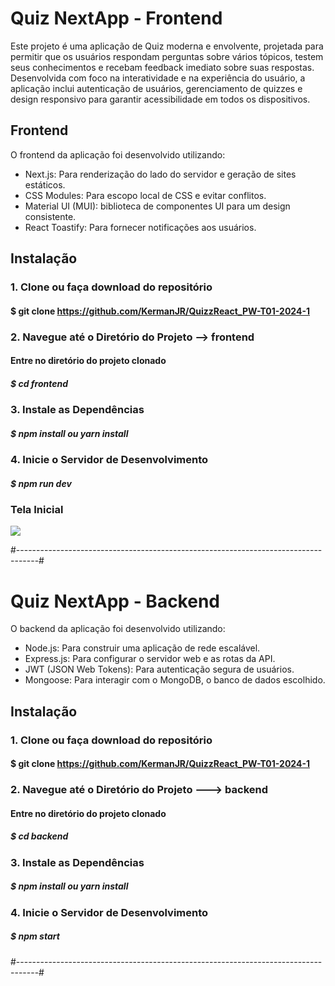 
# Quiz NextApp -  Frontend
Este projeto é uma aplicação de Quiz moderna e envolvente, projetada para permitir que os usuários respondam perguntas sobre vários tópicos, testem seus conhecimentos e recebam feedback imediato sobre suas respostas. Desenvolvida com foco na interatividade e na experiência do usuário, a aplicação inclui autenticação de usuários, gerenciamento de quizzes e design responsivo para garantir acessibilidade em todos os dispositivos.

## Frontend

O frontend da aplicação foi desenvolvido utilizando:

- Next.js: Para renderização do lado do servidor e geração de sites estáticos.
- CSS Modules: Para escopo local de CSS e evitar conflitos.
- Material UI (MUI): biblioteca de componentes UI para um design consistente.
- React Toastify: Para fornecer notificações aos usuários.

## Instalação

### 1. Clone ou faça download do repositório
 #### $ git clone https://github.com/KermanJR/QuizzReact_PW-T01-2024-1


### 2. Navegue até o Diretório do Projeto --> frontend
#### Entre no diretório do projeto clonado
##### $ cd frontend

### 3. Instale as Dependências

 ##### $ npm install ou yarn install

### 4. Inicie o Servidor de Desenvolvimento

 ##### $ npm run dev

### Tela Inicial
<img src="/frontend/public/images/imagem2" />

#-----------------------------------------------------------------------------------#
 # Quiz NextApp -  Backend

O backend da aplicação foi desenvolvido utilizando:

- Node.js: Para construir uma aplicação de rede escalável.
- Express.js: Para configurar o servidor web e as rotas da API.
- JWT (JSON Web Tokens): Para autenticação segura de usuários.
- Mongoose: Para interagir com o MongoDB, o banco de dados escolhido.

## Instalação

### 1. Clone ou faça download do repositório
 #### $ git clone https://github.com/KermanJR/QuizzReact_PW-T01-2024-1


### 2. Navegue até o Diretório do Projeto ---> backend
#### Entre no diretório do projeto clonado
##### $ cd backend

### 3. Instale as Dependências

 ##### $ npm install ou yarn install

### 4. Inicie o Servidor de Desenvolvimento

 ##### $ npm start

#-----------------------------------------------------------------------------------#
